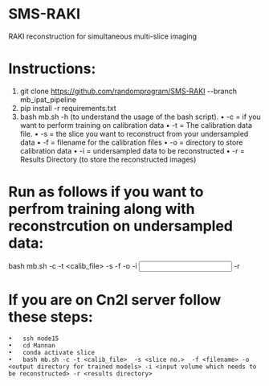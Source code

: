 # SMS-RAKI
RAKI reconstruction for simultaneous multi-slice imaging

# Instructions: 

1. git clone https://github.com/randomprogram/SMS-RAKI --branch mb_ipat_pipeline 
2. pip install -r requirements.txt
3. bash mb.sh -h (to understand the usage of the bash script).
 •	 -c = if you want to perform training on calibration data 
 •	 -t = The calibration data file.
 •	 -s = the slice you want to reconstruct from your undersampled data
 •	 -f = filename for the calibration files
 •	 -o = directory to store calibration data 
 •	 -i = undersampled data to be reconstructed
 •	 -r = Results Directory (to store the reconstructed images)
 
 # Run as follows if you want to perfrom training along with reconstrcution on undersampled data:
 bash mb.sh -c -t <calib_file>  -s <slice no.> -f <filename> -o <output directory for trained models> -i <input volume which needs to be reconstructed> -r <results directory>
  
 # If you are on Cn2l server follow these steps:
    •	ssh node15
    •	cd Mannan
    •	conda activate slice 
    •	bash mb.sh -c -t <calib_file>  -s <slice no.>  -f <filename> -o <output directory for trained models> -i <input volume which needs to be reconstructed> -r <results directory>

  
 
